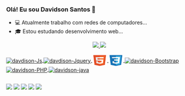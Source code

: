 ### Olá! Eu sou Davidson Santos 👋


- 💻 Atualmente trabalho com redes de computadores...
- 🎓 Estou estudando desenvolvimento web...

<div align="center">
  <a href="https://github.com/rafaballerini">
  <img height="165em" src="https://github-readme-stats.vercel.app/api?username=davidson-santos001&show_icons=true&theme=radical&include_all_commits=true&count_private=true"/>
  <img height="165em" src="https://github-readme-stats.vercel.app/api/top-langs/?username=davidson-santos001&layout=compact&langs_count=7&theme=radical"/>
</div>
  <div style="display: inline_block"><br>
  <img align="center" alt="davdison-Js" height="30" width="40" src="https://cdn.jsdelivr.net/gh/devicons/devicon/icons/javascript/javascript-plain.svg">
  <img align="center" alt="davdison-Jquery" height="30" width="40" src="https://cdn.jsdelivr.net/gh/devicons/devicon/icons/jquery/jquery-plain-wordmark.svg">
  <img align="center" alt="davidson-HTML" height="30" width="40" src="https://raw.githubusercontent.com/devicons/devicon/master/icons/html5/html5-original.svg"> 
  <img align="center" alt="davdison-CSS" height="30" width="40" src="https://raw.githubusercontent.com/devicons/devicon/master/icons/css3/css3-original.svg">
    <img align="center" alt="davidson-Bootstrap" height="35" width="55" src="https://cdn.jsdelivr.net/gh/devicons/devicon/icons/bootstrap/bootstrap-original.svg">
  <img align="center" alt="davidson-PHP" height="45" width="65" src="https://cdn.jsdelivr.net/gh/devicons/devicon/icons/php/php-plain.svg">
  <img align="center" alt="davidson-java" height="30" width="50" src="https://cdn.icon-icons.com/icons2/2415/PNG/512/java_original_logo_icon_146458.png">
  
</div>
  
  ##
  
  <div>

  <a href="https://instagram.com/davidsonsantos001" target="_blank"><img src="https://img.shields.io/badge/-Instagram-%23E4405F?style=for-the-badge&logo=instagram&logoColor=white" target="_blank"></a>
 	<a href="https://www.twitch.tv/l0rd_hunk" target="_blank"><img src="https://img.shields.io/badge/Twitch-9146FF?style=for-the-badge&logo=twitch&logoColor=white" target="_blank"></a>
 <a href="https://discord.com/channels/@L0RD_HUNK#1725" target="_blank"><img src="https://img.shields.io/badge/Discord-7289DA?style=for-the-badge&logo=discord&logoColor=white" target="_blank"></a> 
  <a href = "mailto:davidsonsantos03@yahoo.com"><img src="https://img.shields.io/badge/Gmail-D14836?style=for-the-badge&logo=gmail&logoColor=white" target="_blank"></a>
  <a href="https://www.linkedin.com/in/davidson--santos" target="_blank"><img src="https://img.shields.io/badge/-LinkedIn-%230077B5?style=for-the-badge&logo=linkedin&logoColor=white" target="_blank"></a>
 

    
  </div>
